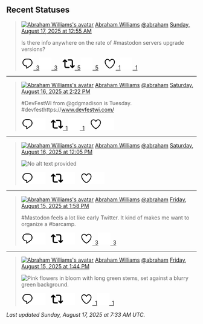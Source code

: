 ## Recent Statuses

> <a href="https://indieweb.social/@abraham"><img alt="Abraham Williams's avatar" src="https://cdn.masto.host/indiewebsocial/accounts/avatars/109/292/540/382/343/163/original/d00f2e03ce9c85b1.jpg" height="24" width="24" ></a> [Abraham Williams](https://indieweb.social/@abraham) [@abraham](https://indieweb.social/@abraham) [Sunday, August 17, 2025 at 12:55 AM](https://indieweb.social/@abraham/115041377662325672)
>
> Is there info anywhere on the rate of #mastodon servers upgrade versions?
>
> [![Reply](./images/reply_light.svg#gh-light-mode-only "Reply")&ensp;3](https://indieweb.social/@abraham/115041377662325672#gh-light-mode-only)[![Reply](./images/reply.svg#gh-dark-mode-only "Reply")&ensp;3](https://indieweb.social/@abraham/115041377662325672#gh-dark-mode-only)&emsp;[![Boost](./images/retweet_light.svg#gh-light-mode-only "Boost")&ensp;5](https://indieweb.social/@abraham/115041377662325672#gh-light-mode-only)[![Boost](./images/retweet.svg#gh-dark-mode-only "Boost")&ensp;5](https://indieweb.social/@abraham/115041377662325672#gh-dark-mode-only)&emsp;[![Favorite](./images/like_light.svg#gh-light-mode-only "Favorite")&ensp;1](https://indieweb.social/@abraham/115041377662325672#gh-light-mode-only)[![Favorite](./images/like.svg#gh-dark-mode-only "Favorite")&ensp;1](https://indieweb.social/@abraham/115041377662325672#gh-dark-mode-only)


---

> <a href="https://indieweb.social/@abraham"><img alt="Abraham Williams's avatar" src="https://cdn.masto.host/indiewebsocial/accounts/avatars/109/292/540/382/343/163/original/d00f2e03ce9c85b1.jpg" height="24" width="24" ></a> [Abraham Williams](https://indieweb.social/@abraham) [@abraham](https://indieweb.social/@abraham) [Saturday, August 16, 2025 at 2:22 PM](https://indieweb.social/@abraham/115038888745387827)
>
> #DevFestWI from @gdgmadison is Tuesday. #devfesthttps://www.devfestwi.com/
>
> [![Reply](./images/reply_light.svg#gh-light-mode-only "Reply")](https://indieweb.social/@abraham/115038888745387827#gh-light-mode-only)[![Reply](./images/reply.svg#gh-dark-mode-only "Reply")](https://indieweb.social/@abraham/115038888745387827#gh-dark-mode-only)&emsp;[![Boost](./images/retweet_light.svg#gh-light-mode-only "Boost")&ensp;1](https://indieweb.social/@abraham/115038888745387827#gh-light-mode-only)[![Boost](./images/retweet.svg#gh-dark-mode-only "Boost")&ensp;1](https://indieweb.social/@abraham/115038888745387827#gh-dark-mode-only)&emsp;[![Favorite](./images/like_light.svg#gh-light-mode-only "Favorite")](https://indieweb.social/@abraham/115038888745387827#gh-light-mode-only)[![Favorite](./images/like.svg#gh-dark-mode-only "Favorite")](https://indieweb.social/@abraham/115038888745387827#gh-dark-mode-only)


---

> <a href="https://indieweb.social/@abraham"><img alt="Abraham Williams's avatar" src="https://cdn.masto.host/indiewebsocial/accounts/avatars/109/292/540/382/343/163/original/d00f2e03ce9c85b1.jpg" height="24" width="24" ></a> [Abraham Williams](https://indieweb.social/@abraham) [@abraham](https://indieweb.social/@abraham) [Saturday, August 16, 2025 at 12:05 PM](https://indieweb.social/@abraham/115038351605600130)
>
> 
>
> ![No alt text provided](https://cdn.masto.host/indiewebsocial/media_attachments/files/115/038/351/530/526/500/original/2ed8b0a0042f9738.jpg)
>
> [![Reply](./images/reply_light.svg#gh-light-mode-only "Reply")](https://indieweb.social/@abraham/115038351605600130#gh-light-mode-only)[![Reply](./images/reply.svg#gh-dark-mode-only "Reply")](https://indieweb.social/@abraham/115038351605600130#gh-dark-mode-only)&emsp;[![Boost](./images/retweet_light.svg#gh-light-mode-only "Boost")](https://indieweb.social/@abraham/115038351605600130#gh-light-mode-only)[![Boost](./images/retweet.svg#gh-dark-mode-only "Boost")](https://indieweb.social/@abraham/115038351605600130#gh-dark-mode-only)&emsp;[![Favorite](./images/like_light.svg#gh-light-mode-only "Favorite")](https://indieweb.social/@abraham/115038351605600130#gh-light-mode-only)[![Favorite](./images/like.svg#gh-dark-mode-only "Favorite")](https://indieweb.social/@abraham/115038351605600130#gh-dark-mode-only)


---

> <a href="https://indieweb.social/@abraham"><img alt="Abraham Williams's avatar" src="https://cdn.masto.host/indiewebsocial/accounts/avatars/109/292/540/382/343/163/original/d00f2e03ce9c85b1.jpg" height="24" width="24" ></a> [Abraham Williams](https://indieweb.social/@abraham) [@abraham](https://indieweb.social/@abraham) [Friday, August 15, 2025 at 1:58 PM](https://indieweb.social/@abraham/115033133243282542)
>
> #Mastodon feels a lot like early Twitter. It kind of makes me want to organize a #barcamp.
>
> [![Reply](./images/reply_light.svg#gh-light-mode-only "Reply")](https://indieweb.social/@abraham/115033133243282542#gh-light-mode-only)[![Reply](./images/reply.svg#gh-dark-mode-only "Reply")](https://indieweb.social/@abraham/115033133243282542#gh-dark-mode-only)&emsp;[![Boost](./images/retweet_light.svg#gh-light-mode-only "Boost")](https://indieweb.social/@abraham/115033133243282542#gh-light-mode-only)[![Boost](./images/retweet.svg#gh-dark-mode-only "Boost")](https://indieweb.social/@abraham/115033133243282542#gh-dark-mode-only)&emsp;[![Favorite](./images/like_light.svg#gh-light-mode-only "Favorite")&ensp;3](https://indieweb.social/@abraham/115033133243282542#gh-light-mode-only)[![Favorite](./images/like.svg#gh-dark-mode-only "Favorite")&ensp;3](https://indieweb.social/@abraham/115033133243282542#gh-dark-mode-only)


---

> <a href="https://indieweb.social/@abraham"><img alt="Abraham Williams's avatar" src="https://cdn.masto.host/indiewebsocial/accounts/avatars/109/292/540/382/343/163/original/d00f2e03ce9c85b1.jpg" height="24" width="24" ></a> [Abraham Williams](https://indieweb.social/@abraham) [@abraham](https://indieweb.social/@abraham) [Friday, August 15, 2025 at 1:44 PM](https://indieweb.social/@abraham/115033079382063299)
>
> 
>
> ![Pink flowers in bloom with long green stems, set against a blurry green background.](https://cdn.masto.host/indiewebsocial/media_attachments/files/115/033/078/796/160/236/original/372709288974191a.jpg)
>
> [![Reply](./images/reply_light.svg#gh-light-mode-only "Reply")](https://indieweb.social/@abraham/115033079382063299#gh-light-mode-only)[![Reply](./images/reply.svg#gh-dark-mode-only "Reply")](https://indieweb.social/@abraham/115033079382063299#gh-dark-mode-only)&emsp;[![Boost](./images/retweet_light.svg#gh-light-mode-only "Boost")](https://indieweb.social/@abraham/115033079382063299#gh-light-mode-only)[![Boost](./images/retweet.svg#gh-dark-mode-only "Boost")](https://indieweb.social/@abraham/115033079382063299#gh-dark-mode-only)&emsp;[![Favorite](./images/like_light.svg#gh-light-mode-only "Favorite")&ensp;1](https://indieweb.social/@abraham/115033079382063299#gh-light-mode-only)[![Favorite](./images/like.svg#gh-dark-mode-only "Favorite")&ensp;1](https://indieweb.social/@abraham/115033079382063299#gh-dark-mode-only)


_Last updated Sunday, August 17, 2025 at 7:33 AM UTC._
